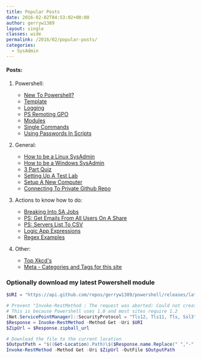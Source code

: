 ```yaml
---
title: Popular Posts
date: 2016-02-02T04:53:02+00:00
author: gerryw1389
layout: single
classes: wide
permalink: /2016/02/popular-posts/
categories:
  - SysAdmin
---
```

<!--more-->

#### Posts:

1. Powershell:
   - [New To Powershell?](https://automationadmin.com/2018/02/new-to-powershell/)
   - [Template](https://automationadmin.com/2016/11/ps-template-script/)
   - [Logging](https://automationadmin.com/2017/09/ps-why-I-use-my-template-for-logging/)
   - [PS Remoting GPO](https://automationadmin.com/2019/05/gpo-enable-psremoting-over-https/)
   - [Modules](https://automationadmin.com/2018/01/ps-moving-to-modules-pt-2/)
   - [Single Commands](https://automationadmin.com/tags/#ps-one-liners)
   - [Using Passwords In Scripts](https://automationadmin.com/2016/05/using-passwords-with-powershell/)

2. General:
   - [How to be a Linux SysAdmin](https://automationadmin.com/2016/05/how-to-become-a-linux-sysadmin/) 
   - [How to be a Windows SysAdmin](https://automationadmin.com/2016/06/how-to-be-a-windows-sysadmin/) 
   - [3 Part Quiz](https://automationadmin.com/2018/05/general-knowledge-quiz/)
   - [Setting Up A Test Lab](https://automationadmin.com/2016/12/setting-up-a-lab-using-only-virtual-box/)
   - [Setup A New Computer](https://automationadmin.com/2020/07/chocolatey-computer-refresh)
   - [Connecting To Private Github Repo](https://automationadmin.com/2018/02/connect-to-github-private-repo/)

3. Actions to know how to do:
   - [Breaking Into SA Jobs](https://automationadmin.com/2016/05/breaking-into-sa-jobs/)
   - [PS: Get Emails From All Users On A Share](https://automationadmin.com/2018/11/common-workflow-get-email-addresses-for-all-users-on-a-share/)
   - [PS: Servers List To CSV](https://automationadmin.com/2019/06/servers-list-to-csv/)
   - [Logic App Expressions](https://automationadmin.com/2020/05/logic-app-expressions)
   - [Regex Examples](https://automationadmin.com/2017/02/regex-examples/)


4. Other:
   - [Top Xkcd's](https://automationadmin.com/2018/08/top-xkcds/)
   - [Meta - Categories and Tags for this site](https://automationadmin.com/2016/01/categories-tags/)

### Optionally download my latest Powershell module

   ```powershell
   $URI = "https://api.github.com/repos/gerryw1389/powershell/releases/latest"

   # Prevent "Invoke-RestMethod : The request was aborted: Could not create SSL/TLS secure channel."
   # This is because Powershell uses 1.0 and most sites require 1.2
   [Net.ServicePointManager]::SecurityProtocol = "Tls12, Tls11, Tls, Ssl3"
   $Response = Invoke-RestMethod -Method Get -Uri $URI
   $ZipUrl = $Response.zipball_url

   # Download the file to the current location
   $OutputPath = "$((Get-Location).Path)\$($Response.name.Replace(" ","-")).zip"
   Invoke-RestMethod -Method Get -Uri $ZipUrl -OutFile $OutputPath
   ```

